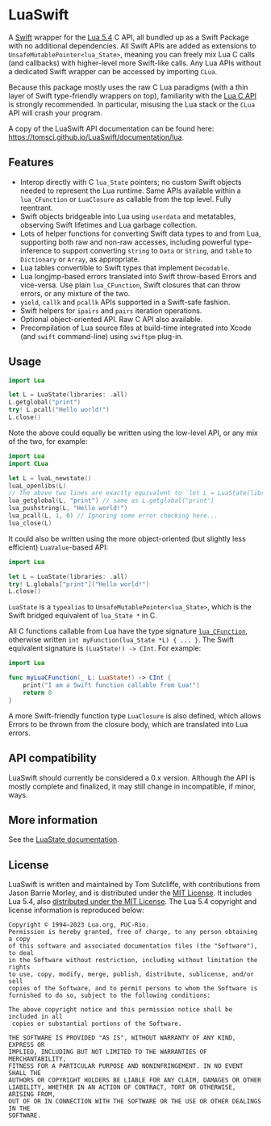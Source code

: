 # LuaSwift

A [Swift](https://www.swift.org) wrapper for the [Lua 5.4](https://www.lua.org/manual/5.4/) C API, all bundled up as a Swift Package with no additional dependencies. All Swift APIs are added as extensions to `UnsafeMutablePointer<lua_State>`, meaning you can freely mix Lua C calls (and callbacks) with higher-level more Swift-like calls. Any Lua APIs without a dedicated Swift wrapper can be accessed by importing `CLua`.

Because this package mostly uses the raw C Lua paradigms (with a thin layer of Swift type-friendly wrappers on top), familiarity with the [Lua C API](https://www.lua.org/manual/5.4/manual.html#4) is strongly recommended. In particular, misusing the Lua stack or the `CLua` API will crash your program.

A copy of the LuaSwift API documentation can be found here: <https://tomsci.github.io/LuaSwift/documentation/lua>.

## Features

* Interop directly with C `lua_State` pointers; no custom Swift objects needed to represent the Lua runtime. Same APIs available within a `lua_CFunction` or `LuaClosure` as callable from the top level. Fully reentrant.
* Swift objects bridgeable into Lua using `userdata` and metatables, observing Swift lifetimes and Lua garbage collection.
* Lots of helper functions for converting Swift data types to and from Lua, supporting both raw and non-raw accesses, including powerful type-inference to support converting `string` to `Data` or `String`, and `table` to `Dictionary` or `Array`, as appropriate.
* Lua tables convertible to Swift types that implement `Decodable`.
* Lua longjmp-based errors translated into Swift throw-based Errors and vice-versa. Use plain `lua_CFunction`, Swift closures that can throw errors, or any mixture of the two.
* `yield`, `callk` and `pcallk` APIs supported in a Swift-safe fashion.
* Swift helpers for `ipairs` and `pairs` iteration operations.
* Optional object-oriented API. Raw C API also available.
* Precompilation of Lua source files at build-time integrated into Xcode (and `swift` command-line) using `swiftpm` plug-in.

## Usage

```swift
import Lua

let L = LuaState(libraries: .all)
L.getglobal("print")
try! L.pcall("Hello world!")
L.close()
``` 

Note the above could equally be written using the low-level API, or any mix of the two, for example:

```swift
import Lua
import CLua

let L = luaL_newstate()
luaL_openlibs(L)
// The above two lines are exactly equivalent to `let L = LuaState(libraries: .all)`
lua_getglobal(L, "print") // same as L.getglobal("print")
lua_pushstring(L, "Hello world!")
lua_pcall(L, 1, 0) // Ignoring some error checking here...
lua_close(L)
```

It could also be written using the more object-oriented (but slightly less efficient) `LuaValue`-based API:

```swift
import Lua

let L = LuaState(libraries: .all)
try! L.globals["print"]("Hello world!")
L.close()
```

`LuaState` is a `typealias` to `UnsafeMutablePointer<lua_State>`, which is the Swift bridged equivalent of `lua_State *` in C.

All C functions callable from Lua have the type signature [`lua_CFunction`](https://www.lua.org/manual/5.4/manual.html#lua_CFunction), otherwise written `int myFunction(lua_State *L) { ... }`. The Swift equivalent signature is `(LuaState!) -> CInt`. For example:

```swift
import Lua

func myLuaCFunction(_ L: LuaState!) -> CInt {
    print("I am a Swift function callable from Lua!")
    return 0
}
```

A more Swift-friendly function type `LuaClosure` is also defined, which allows Errors to be thrown from the closure body, which are translated into Lua errors.

## API compatibility

LuaSwift should currently be considered a 0.x version. Although the API is mostly complete and finalized, it may still change in incompatible, if minor, ways.

## More information

See the [LuaState documentation](https://tomsci.github.io/LuaSwift/documentation/lua/luastate).

## License

LuaSwift is written and maintained by Tom Sutcliffe, with contributions from Jason Barrie Morley, and is distributed under the [MIT License](LICENSE). It includes Lua 5.4, also [distributed under the MIT License](https://www.lua.org/license.html). The Lua 5.4 copyright and license information is reproduced below:

```
Copyright © 1994–2023 Lua.org, PUC-Rio.
Permission is hereby granted, free of charge, to any person obtaining a copy
of this software and associated documentation files (the "Software"), to deal
in the Software without restriction, including without limitation the rights
to use, copy, modify, merge, publish, distribute, sublicense, and/or sell
copies of the Software, and to permit persons to whom the Software is
furnished to do so, subject to the following conditions:

The above copyright notice and this permission notice shall be included in all
 copies or substantial portions of the Software.

THE SOFTWARE IS PROVIDED "AS IS", WITHOUT WARRANTY OF ANY KIND, EXPRESS OR
IMPLIED, INCLUDING BUT NOT LIMITED TO THE WARRANTIES OF MERCHANTABILITY,
FITNESS FOR A PARTICULAR PURPOSE AND NONINFRINGEMENT. IN NO EVENT SHALL THE
AUTHORS OR COPYRIGHT HOLDERS BE LIABLE FOR ANY CLAIM, DAMAGES OR OTHER
LIABILITY, WHETHER IN AN ACTION OF CONTRACT, TORT OR OTHERWISE, ARISING FROM,
OUT OF OR IN CONNECTION WITH THE SOFTWARE OR THE USE OR OTHER DEALINGS IN THE
SOFTWARE.
```
